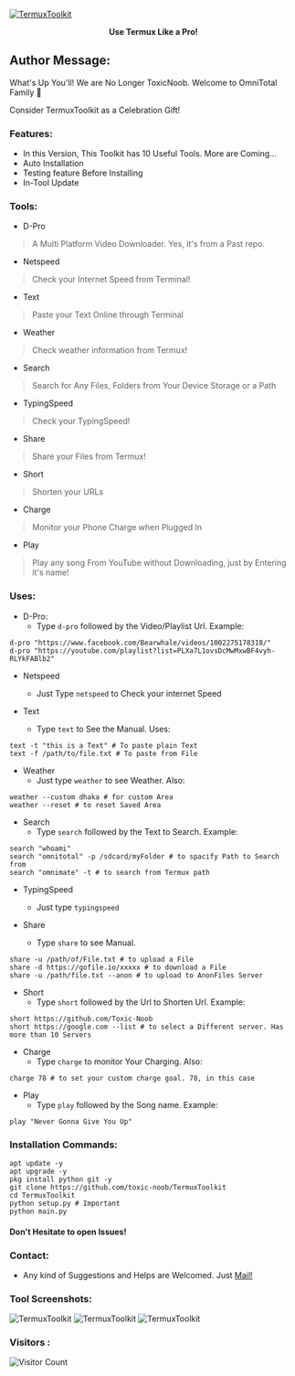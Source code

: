 [![TermuxToolkit](https://i.paste.pics/M9S3T.png)](https://github.com/toxic-noob/TermuxToolkit)
<b><p align="center">Use Termux Like a Pro!</p></b>

## Author Message:
What's Up You'll! We are No Longer ToxicNoob. Welcome to OmniTotal Family 🥳

Consider TermuxToolkit as a Celebration Gift!

### Features:
* In this Version, This Toolkit has 10 Useful Tools. More are Coming...
* Auto Installation
* Testing feature Before Installing
* In-Tool Update

### Tools:
* D-Pro
> A Multi Platform Video Downloader. Yes, it's from a Past repo.
* Netspeed
> Check your Internet Speed from Terminal!
* Text
> Paste your Text Online through Terminal
* Weather
> Check weather information from Termux!
* Search
> Search for Any Files, Folders from Your Device Storage or a Path
* TypingSpeed
> Check your TypingSpeed!
* Share
> Share your Files from Termux!
* Short
> Shorten your URLs
* Charge
> Monitor your Phone Charge when Plugged In
* Play
> Play any song From YouTube without Downloading, just by Entering it's name!


### Uses:
* D-Pro:
  - Type ```d-pro``` followed by the Video/Playlist Url. Example:
```
d-pro "https://www.facebook.com/Bearwhale/videos/1002275178318/"
d-pro "https://youtube.com/playlist?list=PLXa7L1ovsDcMwMxwBF4vyh-RLYkFABlb2"
```

* Netspeed
  - Just Type ```netspeed``` to Check your internet Speed

* Text
  - Type ```text``` to See the Manual. Uses:
```
text -t "this is a Text" # To paste plain Text
text -f /path/to/file.txt # To paste from File
```

* Weather
  - Just type ```weather``` to see Weather. Also:
```
weather --custom dhaka # for custom Area
weather --reset # to reset Saved Area
```

* Search
  - Type ```search``` followed by the Text to Search. Example:
```
search "whoami"
search "omnitotal" -p /sdcard/myFolder # to spacify Path to Search from
search "omnimate" -t # to search from Termux path
```

* TypingSpeed
  - Just type ```typingspeed```

* Share
  - Type ```share``` to see Manual.
```
share -u /path/of/File.txt # to upload a File
share -d https://gofile.io/xxxxx # to download a File
share -u /path/file.txt --anon # to upload to AnonFiles Server
```

* Short
  - Type ```short``` followed by the Url to Shorten Url. Example:
```
short https://github.com/Toxic-Noob
short https://google.com --list # to select a Different server. Has more than 10 Servers
```

* Charge
  - Type ```charge``` to monitor Your Charging. Also:
```
charge 78 # to set your custom charge goal. 78, in this case
```

* Play
  - Type ```play``` followed by the Song name. Example:
```
play "Never Gonna Give You Up"
```

### Installation Commands:
```
apt update -y
apt upgrade -y
pkg install python git -y
git clone https://github.com/toxic-noob/TermuxToolkit
cd TermuxToolkit
python setup.py # Important
python main.py
```

#### Don't Hesitate to open Issues!
### Contact:
* Any kind of Suggestions and Helps are Welcomed. Just <a href="mailto: officialomnitotal@gmail.com">Mail!</a>

### Tool Screenshots:
![TermuxToolkit](https://i.paste.pics/M9S1C.png)
![TermuxToolkit](https://i.paste.pics/M9S2K.png)
![TermuxToolkit](https://i.paste.pics/M9S2R.png)

### Visitors :

![Visitor Count](https://profile-counter.glitch.me/Toxic-Noob/count.svg)
